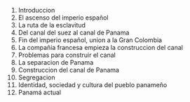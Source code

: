 01. Introduccion
02. El ascenso del imperio español
03. La ruta de la esclavitud
04. Del canal del suez al canal de Panama
05. Fin del imperio español, union a la Gran Colombia
06. La compañia francesa empieza la construccion del canal
07. Problemas para construir el canal
08. La separacion de Panama
09. Construccion del canal de Panama
10. Segregacion
11. Identidad, sociedad y cultura del pueblo panameño
12. Panamá actual